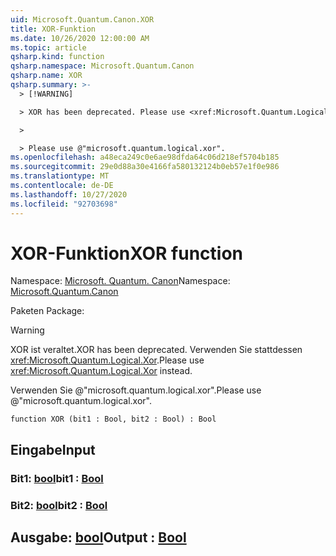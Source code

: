 ```yaml
---
uid: Microsoft.Quantum.Canon.XOR
title: XOR-Funktion
ms.date: 10/26/2020 12:00:00 AM
ms.topic: article
qsharp.kind: function
qsharp.namespace: Microsoft.Quantum.Canon
qsharp.name: XOR
qsharp.summary: >-
  > [!WARNING]

  > XOR has been deprecated. Please use <xref:Microsoft.Quantum.Logical.Xor> instead.

  >

  > Please use @"microsoft.quantum.logical.xor".
ms.openlocfilehash: a48eca249c0e6ae98dfda64c06d218ef5704b185
ms.sourcegitcommit: 29e0d88a30e4166fa580132124b0eb57e1f0e986
ms.translationtype: MT
ms.contentlocale: de-DE
ms.lasthandoff: 10/27/2020
ms.locfileid: "92703698"
---
```

# <a name="xor-function"></a><span data-ttu-id="94a98-102">XOR-Funktion</span><span class="sxs-lookup"><span data-stu-id="94a98-102">XOR function</span></span>

<span data-ttu-id="94a98-103">Namespace: [Microsoft. Quantum. Canon](xref:Microsoft.Quantum.Canon)</span><span class="sxs-lookup"><span data-stu-id="94a98-103">Namespace: [Microsoft.Quantum.Canon](xref:Microsoft.Quantum.Canon)</span></span>

<span data-ttu-id="94a98-104">Paketen [](https://nuget.org/packages/)</span><span class="sxs-lookup"><span data-stu-id="94a98-104">Package: [](https://nuget.org/packages/)</span></span>


> [!WARNING]
> <span data-ttu-id="94a98-105">XOR ist veraltet.</span><span class="sxs-lookup"><span data-stu-id="94a98-105">XOR has been deprecated.</span></span> <span data-ttu-id="94a98-106">Verwenden Sie stattdessen <xref:Microsoft.Quantum.Logical.Xor>.</span><span class="sxs-lookup"><span data-stu-id="94a98-106">Please use <xref:Microsoft.Quantum.Logical.Xor> instead.</span></span>
>
> <span data-ttu-id="94a98-107">Verwenden Sie @"microsoft.quantum.logical.xor".</span><span class="sxs-lookup"><span data-stu-id="94a98-107">Please use @"microsoft.quantum.logical.xor".</span></span>



```qsharp
function XOR (bit1 : Bool, bit2 : Bool) : Bool
```


## <a name="input"></a><span data-ttu-id="94a98-108">Eingabe</span><span class="sxs-lookup"><span data-stu-id="94a98-108">Input</span></span>

### <a name="bit1--bool"></a><span data-ttu-id="94a98-109">Bit1: [bool](xref:microsoft.quantum.lang-ref.bool)</span><span class="sxs-lookup"><span data-stu-id="94a98-109">bit1 : [Bool](xref:microsoft.quantum.lang-ref.bool)</span></span>




### <a name="bit2--bool"></a><span data-ttu-id="94a98-110">Bit2: [bool](xref:microsoft.quantum.lang-ref.bool)</span><span class="sxs-lookup"><span data-stu-id="94a98-110">bit2 : [Bool](xref:microsoft.quantum.lang-ref.bool)</span></span>





## <a name="output--bool"></a><span data-ttu-id="94a98-111">Ausgabe: [bool](xref:microsoft.quantum.lang-ref.bool)</span><span class="sxs-lookup"><span data-stu-id="94a98-111">Output : [Bool](xref:microsoft.quantum.lang-ref.bool)</span></span>


